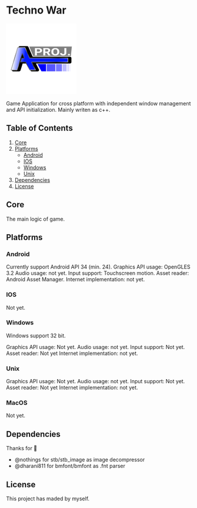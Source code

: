 # Techno War

![Ariasa Project](logo.png)

Game Application for cross platform with independent window management and API initialization. Mainly writen as c++.

## Table of Contents

1. [Core](#core)
2. [Platforms](#platforms)
   - [Android](#android)
   - [IOS](#ios)
   - [Windows](#windows)
   - [Unix](#unix)
3. [Dependencies](#dependencies)
3. [License](#license)

## Core

The main logic of game.

## Platforms

### Android

Currently support Android API 34 (min. 24).
Graphics API usage: OpenGLES 3.2
Audio usage: not yet.
Input support: Touchscreen motion.
Asset reader: Android Asset Manager.
Internet implementation: not yet.

### IOS

Not yet.

### Windows

Windows support 32 bit.

Graphics API usage: Not yet.
Audio usage: not yet.
Input support: Not yet.
Asset reader: Not yet
Internet implementation: not yet.

### Unix

Graphics API usage: Not yet.
Audio usage: not yet.
Input support: Not yet.
Asset reader: Not yet
Internet implementation: not yet.

### MacOS

Not yet.

## Dependencies
Thanks for 🙏
- @nothings for stb/stb_image as image decompressor
- @dharani811 for bmfont/bmfont as .fnt parser

## License

This project has maded by myself.
